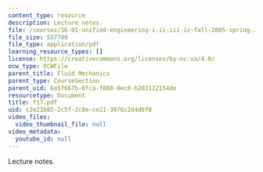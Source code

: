 ```yaml
---
content_type: resource
description: Lecture notes.
file: /courses/16-01-unified-engineering-i-ii-iii-iv-fall-2005-spring-2006/c2e21b852c5f2c8ece213976c2d4d6f8_f17.pdf
file_size: 557789
file_type: application/pdf
learning_resource_types: []
license: https://creativecommons.org/licenses/by-nc-sa/4.0/
ocw_type: OCWFile
parent_title: Fluid Mechanics
parent_type: CourseSection
parent_uid: 6a5f667b-6fca-f068-0ec8-b203122154de
resourcetype: Document
title: f17.pdf
uid: c2e21b85-2c5f-2c8e-ce21-3976c2d4d6f8
video_files:
  video_thumbnail_file: null
video_metadata:
  youtube_id: null
---
```

Lecture notes.